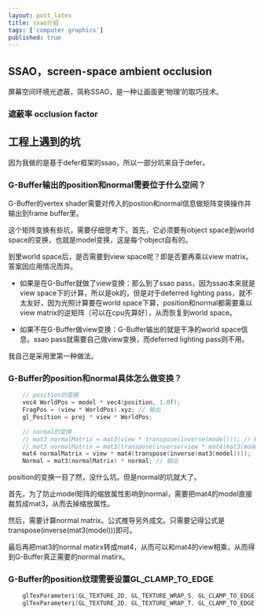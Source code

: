 ```yaml
---
layout: post_latex
title: ssao介绍
tags: ['computer graphics']
published: true
---
```



## SSAO，screen-space ambient occlusion

屏幕空间环境光遮蔽，简称SSAO，是一种让画面更‘物理’的取巧技术。

### 遮蔽率 occlusion factor




## 工程上遇到的坑

因为我做的是基于defer框架的ssao，所以一部分坑来自于defer。

### G-Buffer输出的position和normal需要位于什么空间？

G-Buffer的vertex shader需要对传入的postion和normal信息做矩阵变换操作并输出到frame buffer里。

这个矩阵变换有些坑，需要仔细思考下。首先，它必须要有object space到world space的变换，也就是model变换，这是每个object自有的。

到里world space后，是否需要到view space呢？即是否要再乘以view matrix。答案因应用情况而异。
 
- 如果是在G-Buffer就做了view变换：那么到了ssao pass，因为ssao本来就是view space下的计算，所以是ok的，但是对于deferred lighting pass，就不太友好，因为光照计算要在world space下算，position和normal都需要乘以view matrix的逆矩阵（可以在cpu先算好），从而恢复到world space。

- 如果不在G-Buffer做view变换：G-Buffer输出的就是干净的world space信息。ssao pass就需要自己做view变换，而deferred lighting pass则不用。

我自己是采用里第一种做法。


### G-Buffer的position和normal具体怎么做变换？

```c
    // position的变换
	vec4 WorldPos = model * vec4(position, 1.0f);
	FragPos = (view * WorldPos).xyz; // 输出
    gl_Position = proj * view * WorldPos;
    
    // normal的变换
	// mat3 normalMatrix = mat3(view * transpose(inverse(model))); // Wrong!
	// mat3 normalMatrix = mat3(transpose(inverse(view * mat4(mat3(model))))); // not good
	mat4 normalMatrix = view * mat4(transpose(inverse(mat3(model))));
	Normal = mat3(normalMatrix) * normal; // 输出
```

position的变换一目了然，没什么坑。但是normal的坑就大了。

首先，为了防止model矩阵的缩放属性影响到normal，需要把mat4的model直接裁剪成mat3，从而去掉缩放属性。

然后，需要计算normal matrix。公式推导另外成文。只需要记得公式是transpose(inverse(mat3(model)))即可。

最后再把mat3的normal matirx转成mat4，从而可以和mat4的view相乘，从而得到G-Buffer真正需要的normal matirx。

### G-Buffer的position纹理需要设置GL_CLAMP_TO_EDGE

```c
	glTexParameteri(GL_TEXTURE_2D, GL_TEXTURE_WRAP_S, GL_CLAMP_TO_EDGE);
	glTexParameteri(GL_TEXTURE_2D, GL_TEXTURE_WRAP_T, GL_CLAMP_TO_EDGE);
```

